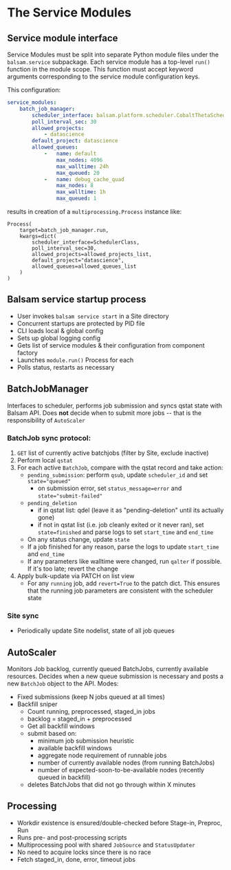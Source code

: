 # The Service Modules

## Service module interface
Service Modules must be split into separate Python module files under the `balsam.service`
subpackage.  Each service module has a top-level `run()` function
in the module scope. This function must accept keyword arguments corresponding to the
service module configuration keys.

This configuration:
```yaml
service_modules:
    batch_job_manager:
        scheduler_interface: balsam.platform.scheduler.CobaltThetaScheduler
        poll_interval_sec: 30
        allowed_projects:
            - datascience
        default_project: datascience
        allowed_queues:
            -   name: default
                max_nodes: 4096
                max_walltime: 24h
                max_queued: 20
            -   name: debug_cache_quad
                max_nodes: 8
                max_walltime: 1h
                max_queued: 1
```

results in creation of a `multiprocessing.Process` instance like:

```py3
Process(
    target=batch_job_manager.run,
    kwargs=dict(
        scheduler_interface=SchedulerClass,
        poll_interval_sec=30,
        allowed_projects=allowed_projects_list,
        default_project="datascience",
        allowed_queues=allowed_queues_list
    )
)
```

## Balsam service startup process
* User invokes `balsam service start` in a Site directory
* Concurrent startups are protected by PID file
* CLI loads local & global config
* Sets up global logging config
* Gets list of service modules & their configuration from component factory
* Launches `module.run()` Process for each
* Polls status, restarts as necessary

## BatchJobManager

Interfaces to scheduler, performs job submission and syncs qstat state with Balsam API.
Does **not** decide when to submit more jobs -- that is the responsibility of `AutoScaler`

### BatchJob sync protocol:

1. `GET` list of currently active batchjobs (filter by Site, exclude inactive)
2. Perform local `qstat`
3. For each active `BatchJob`, compare with the qstat record and take action:
    * `pending_submission`: perform `qsub`, update `scheduler_id` and set `state="queued"`
        * on submission error, set `status_message=error` and `state="submit-failed"`
    * `pending_deletion` 
        * if in qstat list: qdel (leave it as "pending-deletion" until its actually gone)
        * if not in qstat list (i.e. job cleanly exited or it never ran), set `state=finished` 
          and parse logs to set `start_time` and `end_time`
    * On any status change, update `state`
    * If a job finished for any reason, parse the logs to update `start_time` and `end_time`
    * If any parameters like walltime were changed, run `qalter` if possible.  If it's too late; revert the change
4. Apply bulk-update via PATCH on list view
    * For any `running` job, add `revert=True` to the patch dict. This ensures that the running job parameters are consistent with the scheduler state

### Site sync 
* Periodically update Site nodelist, state of all job queues


## AutoScaler

Monitors Job backlog, currently queued BatchJobs, currently available resources.  Decides
when a new queue submission is necessary and posts a new `BatchJob` object to the API.
Modes:

* Fixed submissions (keep N jobs queued at all times)
* Backfill sniper
    * Count running, preprocessed, staged_in jobs
    * backlog = staged_in + preprocessed
    * Get all backfill windows
    * submit based on:
        * minimum job submission heuristic
        * available backfill windows
        * aggregate node requirement of runnable jobs
        * number of currently available nodes (from running BatchJobs) 
        * number of expected-soon-to-be-available nodes (recently queued in backfill)
    * deletes BatchJobs that did not go through within X minutes


## Processing

* Workdir existence is ensured/double-checked before Stage-in, Preproc, Run
* Runs pre- and post-processing scripts
* Multiprocessing pool with shared `JobSource` and `StatusUpdater`
* No need to acquire locks since there is no race
* Fetch staged_in, done, error, timeout jobs
